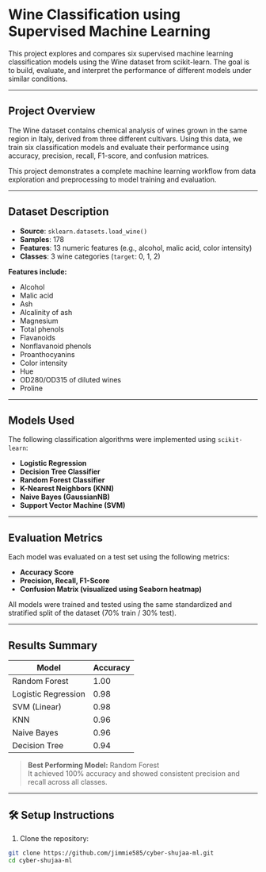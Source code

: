 #  Wine Classification using Supervised Machine Learning

This project explores and compares six supervised machine learning classification models using the Wine dataset from scikit-learn. The goal is to build, evaluate, and interpret the performance of different models under similar conditions.

---

##  Project Overview

The Wine dataset contains chemical analysis of wines grown in the same region in Italy, derived from three different cultivars. Using this data, we train six classification models and evaluate their performance using accuracy, precision, recall, F1-score, and confusion matrices.

This project demonstrates a complete machine learning workflow from data exploration and preprocessing to model training and evaluation.

---

##  Dataset Description

- **Source**: `sklearn.datasets.load_wine()`
- **Samples**: 178
- **Features**: 13 numeric features (e.g., alcohol, malic acid, color intensity)
- **Classes**: 3 wine categories (`target`: 0, 1, 2)

**Features include:**
- Alcohol  
- Malic acid  
- Ash  
- Alcalinity of ash  
- Magnesium  
- Total phenols  
- Flavanoids  
- Nonflavanoid phenols  
- Proanthocyanins  
- Color intensity  
- Hue  
- OD280/OD315 of diluted wines  
- Proline

---

##  Models Used

The following classification algorithms were implemented using `scikit-learn`:

- **Logistic Regression**
- **Decision Tree Classifier**
- **Random Forest Classifier**
- **K-Nearest Neighbors (KNN)**
- **Naive Bayes (GaussianNB)**
- **Support Vector Machine (SVM)**

---

##  Evaluation Metrics

Each model was evaluated on a test set using the following metrics:

- **Accuracy Score**
- **Precision, Recall, F1-Score**
- **Confusion Matrix (visualized using Seaborn heatmap)**

All models were trained and tested using the same standardized and stratified split of the dataset (70% train / 30% test).

---

##  Results Summary

| Model               | Accuracy |
|--------------------|----------|
| Random Forest       | 1.00     |
| Logistic Regression | 0.98     |
| SVM (Linear)        | 0.98     |
| KNN                 | 0.96     |
| Naive Bayes         | 0.96     |
| Decision Tree       | 0.94     |

>  **Best Performing Model:** Random Forest  
> It achieved 100% accuracy and showed consistent precision and recall across all classes.

---

## 🛠 Setup Instructions

1. Clone the repository:
```bash
git clone https://github.com/jimmie585/cyber-shujaa-ml.git
cd cyber-shujaa-ml
